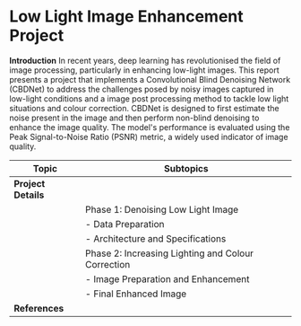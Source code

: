 # Low Light Image Enhancement Project

**Introduction** 
In recent years, deep learning has revolutionised the field of image processing, particularly in enhancing low-light images. This report presents a project that implements a Convolutional Blind Denoising Network (CBDNet) to address the challenges posed by noisy images captured in low-light conditions and a image post processing method to tackle low light situations and colour correction. CBDNet is designed to first estimate the noise present in the image and then perform non-blind denoising to enhance the image quality. The model's performance is evaluated using the Peak Signal-to-Noise Ratio (PSNR) metric, a widely used indicator of image quality.

| Topic                            | Subtopics                         |
|----------------------------------|-----------------------------------|
| **Project Details**              |                                   |
|                                  | Phase 1: Denoising Low Light Image|
|                                  | - Data Preparation                |
|                                  | - Architecture and Specifications |
|                                  | Phase 2: Increasing Lighting and Colour Correction |
|                                  | - Image Preparation and Enhancement |
|                                  | - Final Enhanced Image            |
| **References**                   |                                   |

